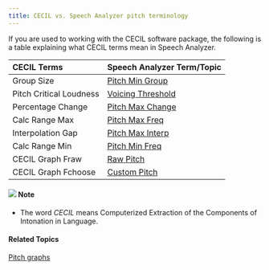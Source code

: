 ```yaml
---
title: CECIL vs. Speech Analyzer pitch terminology
---
```


If you are used to working with the CECIL software package, the following is a table explaining what CECIL terms mean in Speech Analyzer.

|**CECIL Terms**|**Speech Analyzer Term/Topic**|
| :- | :- |
|Group Size|[Pitch Min Group](parameters/pitch-tab)|
|Pitch Critical Loudness|[Voicing Threshold](parameters/pitch-tab)|
|Percentage Change|[Pitch Max Change](parameters/pitch-tab)|
|Calc Range Max|[Pitch Max Freq](parameters/pitch-tab)|
|Interpolation Gap|[Pitch Max Interp](parameters/pitch-tab)|
|Calc Range Min|[Pitch Min Freq](parameters/pitch-tab)|
|CECIL Graph Fraw|[Raw Pitch](types/raw-pitch)|
|CECIL Graph Fchoose|[Custom Pitch](types/custom-pitch)|

#### ![](../../../images/001.png) **Note**
- The word *CECIL* means Computerized Extraction of the Components of Intonation in Language.

#### **Related Topics**
[Pitch graphs](types/pitch)
